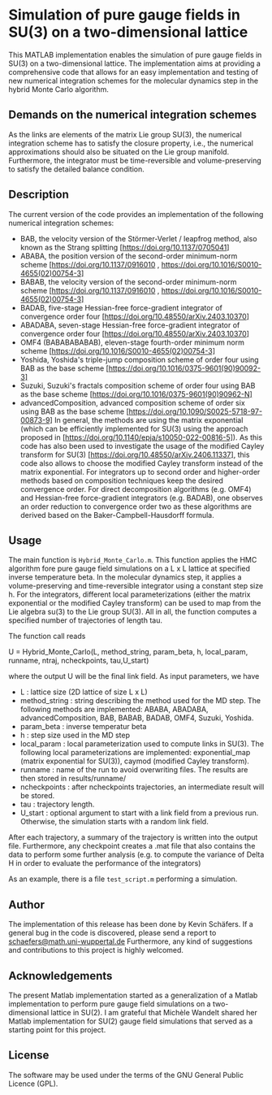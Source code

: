 # Simulation of pure gauge fields in SU(3) on a two-dimensional lattice 

This MATLAB implementation enables the simulation of pure gauge fields in SU(3) on a two-dimensional lattice. 
The implementation aims at providing a comprehensive code that allows for an easy implementation and testing of new numerical integration schemes for the molecular dynamics step in the hybrid Monte Carlo algorithm. 

## Demands on the numerical integration schemes
As the links are elements of the matrix Lie group SU(3), the numerical integration scheme has to satisfy the closure property, i.e., the numerical approximations should also be situated on the Lie group manifold.
Furthermore, the integrator must be time-reversible and volume-preserving to satisfy the detailed balance condition.

## Description 
The current version of the code provides an implementation of the following numerical integration schemes:
- BAB, the velocity version of the Störmer-Verlet / leapfrog method, also known as the Strang splitting [https://doi.org/10.1137/0705041]
- ABABA, the position version of the second-order minimum-norm scheme [https://doi.org/10.1137/0916010 , https://doi.org/10.1016/S0010-4655(02)00754-3]
- BABAB, the velocity version of the second-order minimum-norm scheme [https://doi.org/10.1137/0916010 , https://doi.org/10.1016/S0010-4655(02)00754-3]
- BADAB, five-stage Hessian-free force-gradient integrator of convergence order four [https://doi.org/10.48550/arXiv.2403.10370]
- ABADABA, seven-stage Hessian-free force-gradient integrator of convergence order four [https://doi.org/10.48550/arXiv.2403.10370]
- OMF4 (BABABABABAB), eleven-stage fourth-order minimum norm scheme [https://doi.org/10.1016/S0010-4655(02)00754-3] 
- Yoshida, Yoshida's triple-jump composition scheme of order four using BAB as the base scheme [https://doi.org/10.1016/0375-9601(90)90092-3]
- Suzuki, Suzuki's fractals composition scheme of order four using BAB as the base scheme [https://doi.org/10.1016/0375-9601(90)90962-N]
- advancedComposition, advanced composition scheme of order six using BAB as the base scheme [https://doi.org/10.1090/S0025-5718-97-00873-9]
In general, the methods are using the matrix exponential (which can be efficiently implemented for SU(3) using the approach proposed in [https://doi.org/10.1140/epja/s10050-022-00816-5]). As this code has also been used to investigate the usage of the modified Cayley transform for SU(3) [https://doi.org/10.48550/arXiv.2406.11337], this code also allows to choose the modified Cayley transform instead of the matrix exponential. For integrators up to second order and higher-order methods based on composition techniques keep the desired convergence order. For direct decomposition algorithms (e.g. OMF4) and Hessian-free force-gradient integrators (e.g. BADAB), one observes an order reduction to convergence order two as these algorithms are derived based on the Baker-Campbell-Hausdorff formula.

## Usage
The main function is `Hybrid_Monte_Carlo.m`. This function applies the HMC algorithm fore pure gauge field simulations on a L x L lattice at specified inverse temperature beta. In the molecular dynamics step, it applies a volume-preserving and time-reversible integrator using a constant step size h. For the integrators, different local parameterizations (either the matrix exponential or the modified Cayley transform) can be used to map from the Lie algebra su(3) to the Lie group SU(3). All in all, the function computes a specified number of trajectories of length tau.

The function call reads 

U = Hybrid_Monte_Carlo(L, method_string, param_beta, h, local_param, runname, ntraj, ncheckpoints, tau,U_start)

where the output U will be the final link field. As input parameters, we have 

- L  : lattice size (2D lattice of size L x L)
- method_string : string describing the method used for the MD step. The following methods are implemented: ABABA, ABADABA, advancedComposition, BAB, BABAB, BADAB, OMF4, Suzuki, Yoshida.
- param_beta : inverse temperatur beta
- h : step size used in the MD step
- local_param : local parameterization used to compute links in SU(3). The following local parameterizations are implemented: exponential_map (matrix exponential for SU(3)), caymod (modified Cayley transform). 
- runname : name of the run to avoid overwriting files. The results are then stored in results/runname/
- ncheckpoints : after ncheckpoints trajectories, an intermediate result will be stored.
- tau : trajectory length. 
- U_start : optional argument to start with a link field from a previous run. Otherwise, the simulation starts with a random link field.

After each trajectory, a summary of the trajectory is written into the output file. Furthermore, any checkpoint creates a .mat file that also contains the data to perform some further analysis (e.g. to compute the variance of Delta H in order to evaluate the performance of the integrators)

As an example, there is a file `test_script.m` performing a simulation.

## Author
The implementation of this release has been done by Kevin Schäfers. 
If a general bug in the code is discovered, please send a report to schaefers@math.uni-wuppertal.de 
Furthermore, any kind of suggestions and contributions to this project is highly welcomed.

## Acknowledgements
The present Matlab implementation started as a generalization of a Matlab implementation to perform pure gauge field simulations on a two-dimensional lattice in SU(2). I am grateful that Michèle Wandelt shared her Matlab implementation for SU(2) gauge field simulations that served as a starting point for this project.

## License
The software may be used under the terms of the GNU General Public Licence (GPL).
